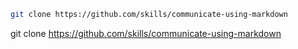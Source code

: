 ```bash
git clone https://github.com/skills/communicate-using-markdown
```

git clone https://github.com/skills/communicate-using-markdown
